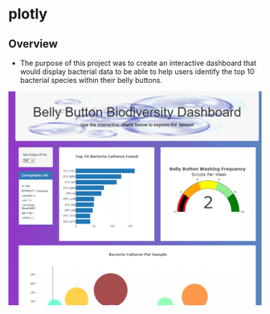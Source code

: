 # plotly
## Overview
* The purpose of this project was to create an interactive dashboard that would display bacterial data to be able to help users identify the top 10 bacterial species within their belly buttons.

![goals](/dashboard.png)
